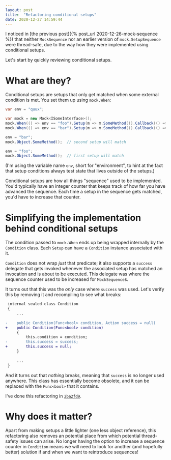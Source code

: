 ```yaml
---
layout: post
title:  "Refactoring conditional setups"
date: 2020-12-27 14:59:44
---
```


I noticed in [the previous post]({% post_url 2020-12-26-mock-sequence %}) that neither `MockSequence` nor an earlier
version of `mock.SetupSequence` were thread-safe, due to the way how
they were implemented using conditional setups.

Let's start by quickly reviewing conditional setups.

# What are they?

Conditional setups are setups that only get matched when some external
condition is met. You set them up using `mock.When`:

```csharp
var env = "quux";

var mock = new Mock<ISomeInterface>();
mock.When(() => env == "foo").Setup(m => m.SomeMethod()).Callback(() => DoFoo());
mock.When(() => env == "bar").Setup(m => m.SomeMethod()).Callback(() => DoBar());

env = "bar";
mock.Object.SomeMethod();  // second setup will match

env = "foo";
mock.Object.SomeMethod();  // first setup will match
```

(I'm using the variable name `env`, short for "environment", to hint at
the fact that setup conditions always test state that lives outside of
the setups.)

Conditional setups are how all things "sequence" used to be implemented.
You'd typically have an integer counter that keeps track of how far you
have advanced the sequence. Each time a setup in the sequence gets
matched, you'd have to increase that counter.

# Simplifying the implementation behind conditional setups

The condition passed to `mock.When` ends up being wrapped internally by
the `Condition` class. Each `Setup` can have a `Condition` instance
associated with it.

`Condition` does not wrap _just_ that predicate; it also supports a
`success` delegate that gets invoked whenever the associated setup has
matched an invocation and is about to be executed. This delegate was
where the sequence counter used to be increased for `MockSequence`s.

It turns out that this was the _only_ case where `success` was used.
Let's verify this by removing it and recompiling to see what breaks:

```diff
 internal sealed class Condition
 {
     ...
 
-    public Condition(Func<bool> condition, Action success = null)
+    public Condition(Func<bool> condition)
     {
         this.condition = condition;
-        this.success = success;
+        this.success = null;
     }
 
     ...
 }
```

And it turns out that _nothing_ breaks, meaning that `success` is no
longer used anywhere. This class has essentially become obsolete, and
it can be replaced with the `Func<bool>` that it contains.

I've done this refactoring in [`2ba2fd9`](https://github.com/stakx/dissecting-moq4/commit/2ba2fd9f049d7c9e3a441e9a638270723521a826).

# Why does it matter?

Apart from making setups a little lighter (one less object reference),
this refactoring also removes an potential place from which potential
thread-safety issues can arise. No longer having the option to increase
a sequence counter in `Condition` means we will need to look for another
(and hopefully better) solution if and when we want to reintroduce
sequences!
